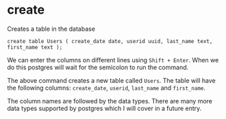 # create

Creates a table in the database

```shell
create table Users ( create_date date, userid uuid, last_name text, first_name text );
```

We can enter the columns on different lines using `Shift + Enter`. When we do this postgres will wait for the semicolon to run the command.

The above command creates a new table called `Users`. The table will have the following columns: `create_date`, `userid`, `last_name` and `first_name`.

The column names are followed by the data types. There are many more data types supported by postgres which I will cover in a future entry.